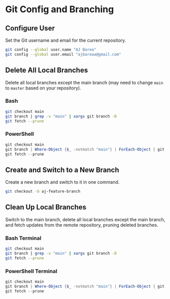 # Git Config and Branching

## Configure User

Set the Git username and email for the current repository.

```bash
git config --global user.name "AJ Barea"
git config --global user.email "ajbareaa@gmail.com"
```

## Delete All Local Branches

Delete all local branches except the main branch (may need to change `main` to `master` based on your repository).

### Bash

```bash
git checkout main
git branch | grep -v "main" | xargs git branch -D
git fetch --prune
```

### PowerShell

```powershell
git checkout main
git branch | Where-Object {$_ -notmatch "main"} | ForEach-Object { git branch -D $_ }
git fetch --prune
```

## Create and Switch to a New Branch

Create a new branch and switch to it in one command.

```bash
git checkout -b aj-feature-branch
```

## Clean Up Local Branches

Switch to the main branch, delete all local branches except the main branch, and fetch updates from the remote repository, pruning deleted branches.

### Bash Terminal

```bash
git checkout main
git branch | grep -v "main" | xargs git branch -D
git fetch --prune
```

### PowerShell Terminal

```powershell
git checkout main
git branch | Where-Object {$_ -notmatch "main"} | ForEach-Object { git branch -D $_ }
git fetch --prune
